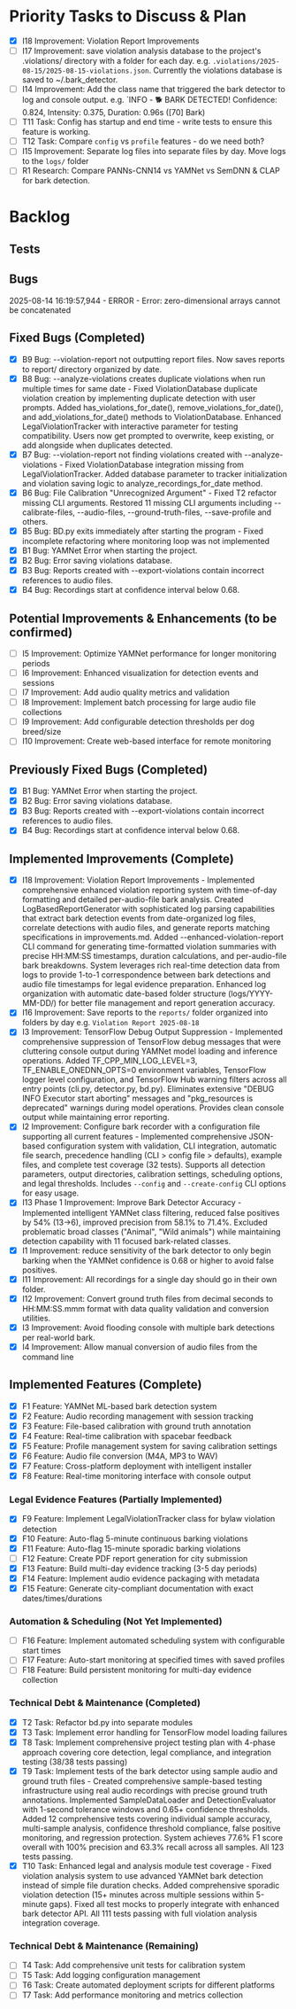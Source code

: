 # Priority Tasks to Discuss & Plan
- [x] I18 Improvement: Violation Report Improvements
- [ ] I17 Improvement: save violation analysis database to the project's .violations/ directory with a folder for each day. e.g. `.violations/2025-08-15/2025-08-15-violations.json`. Currently the violations database is saved to ~/.bark_detector.
- [ ] I14 Improvement: Add the class name that triggered the bark detector to log and console output. e.g. `INFO - 🐕 BARK DETECTED! Confidence: 0.824, Intensity: 0.375, Duration: 0.96s ([70] Bark)
- [ ] T11 Task: Config has startup and end time - write tests to ensure this feature is working.
- [ ] T12 Task: Compare `config` vs `profile` features - do we need both?
- [ ] I15 Improvement: Separate log files into separate files by day. Move logs to the `logs/` folder
- [ ] R1 Research: Compare PANNs-CNN14 vs YAMNet vs SemDNN & CLAP for bark detection.

# Backlog

## Tests

## Bugs
2025-08-14 16:19:57,944 - ERROR - Error: zero-dimensional arrays cannot be concatenated

## Fixed Bugs (Completed)
- [x] B9 Bug: --violation-report not outputting report files. Now saves reports to report/ directory organized by date.
- [x] B8 Bug: --analyze-violations creates duplicate violations when run multiple times for same date - Fixed ViolationDatabase duplicate violation creation by implementing duplicate detection with user prompts. Added has_violations_for_date(), remove_violations_for_date(), and add_violations_for_date() methods to ViolationDatabase. Enhanced LegalViolationTracker with interactive parameter for testing compatibility. Users now get prompted to overwrite, keep existing, or add alongside when duplicates detected.
- [x] B7 Bug: --violation-report not finding violations created with --analyze-violations - Fixed ViolationDatabase integration missing from LegalViolationTracker. Added database parameter to tracker initialization and violation saving logic to analyze_recordings_for_date method.
- [x] B6 Bug: File Calibration "Unrecognized Argument" - Fixed T2 refactor missing CLI arguments. Restored 11 missing CLI arguments including --calibrate-files, --audio-files, --ground-truth-files, --save-profile and others.
- [x] B5 Bug: BD.py exits immediately after starting the program - Fixed incomplete refactoring where monitoring loop was not implemented
- [x] B1 Bug: YAMNet Error when starting the project.
- [x] B2 Bug: Error saving violations database.
- [x] B3 Bug: Reports created with --export-violations contain incorrect references to audio files.
- [x] B4 Bug: Recordings start at confidence interval below 0.68.

## Potential Improvements & Enhancements (to be confirmed)
- [ ] I5 Improvement: Optimize YAMNet performance for longer monitoring periods
- [ ] I6 Improvement: Enhanced visualization for detection events and sessions
- [ ] I7 Improvement: Add audio quality metrics and validation
- [ ] I8 Improvement: Implement batch processing for large audio file collections
- [ ] I9 Improvement: Add configurable detection thresholds per dog breed/size
- [ ] I10 Improvement: Create web-based interface for remote monitoring

## Previously Fixed Bugs (Completed)
- [x] B1 Bug: YAMNet Error when starting the project.
- [x] B2 Bug: Error saving violations database.
- [x] B3 Bug: Reports created with --export-violations contain incorrect references to audio files.
- [x] B4 Bug: Recordings start at confidence interval below 0.68.

## Implemented Improvements (Complete)
- [x] I18 Improvement: Violation Report Improvements - Implemented comprehensive enhanced violation reporting system with time-of-day formatting and detailed per-audio-file bark analysis. Created LogBasedReportGenerator with sophisticated log parsing capabilities that extract bark detection events from date-organized log files, correlate detections with audio files, and generate reports matching specifications in improvements.md. Added --enhanced-violation-report CLI command for generating time-formatted violation summaries with precise HH:MM:SS timestamps, duration calculations, and per-audio-file bark breakdowns. System leverages rich real-time detection data from logs to provide 1-to-1 correspondence between bark detections and audio file timestamps for legal evidence preparation. Enhanced log organization with automatic date-based folder structure (logs/YYYY-MM-DD/) for better file management and report generation accuracy.
- [x] I16 Improvement: Save reports to the `reports/` folder organized into folders by day e.g. `Violation Report 2025-08-18`
- [x] I3 Improvement: TensorFlow Debug Output Suppression - Implemented comprehensive suppression of TensorFlow debug messages that were cluttering console output during YAMNet model loading and inference operations. Added TF_CPP_MIN_LOG_LEVEL=3, TF_ENABLE_ONEDNN_OPTS=0 environment variables, TensorFlow logger level configuration, and TensorFlow Hub warning filters across all entry points (cli.py, detector.py, bd.py). Eliminates extensive "DEBUG INFO Executor start aborting" messages and "pkg_resources is deprecated" warnings during model operations. Provides clean console output while maintaining error reporting.
- [x] I2 Improvement: Configure bark recorder with a configuration file supporting all current features - Implemented comprehensive JSON-based configuration system with validation, CLI integration, automatic file search, precedence handling (CLI > config file > defaults), example files, and complete test coverage (32 tests). Supports all detection parameters, output directories, calibration settings, scheduling options, and legal thresholds. Includes `--config` and `--create-config` CLI options for easy usage.
- [x] I13 Phase 1 Improvement: Improve Bark Detector Accuracy - Implemented intelligent YAMNet class filtering, reduced false positives by 54% (13→6), improved precision from 58.1% to 71.4%. Excluded problematic broad classes ("Animal", "Wild animals") while maintaining detection capability with 11 focused bark-related classes.
- [x] I1 Improvement: reduce sensitivity of the bark detector to only begin barking when the YAMNet confidence is 0.68 or higher to avoid false positives.
- [x] I11 Improvement: All recordings for a single day should go in their own folder.
- [x] I12 Improvement: Convert ground truth files from decimal seconds to HH:MM:SS.mmm format with data quality validation and conversion utilities.
- [x] I3 Improvement: Avoid flooding console with multiple bark detections per real-world bark.
- [x] I4 Improvement: Allow manual conversion of audio files from the command line

## Implemented Features (Complete)
- [x] F1 Feature: YAMNet ML-based bark detection system
- [x] F2 Feature: Audio recording management with session tracking
- [x] F3 Feature: File-based calibration with ground truth annotation
- [x] F4 Feature: Real-time calibration with spacebar feedback
- [x] F5 Feature: Profile management system for saving calibration settings
- [x] F6 Feature: Audio file conversion (M4A, MP3 to WAV)
- [x] F7 Feature: Cross-platform deployment with intelligent installer
- [x] F8 Feature: Real-time monitoring interface with console output

### Legal Evidence Features (Partially Implemented)
- [x] F9 Feature: Implement LegalViolationTracker class for bylaw violation detection
- [x] F10 Feature: Auto-flag 5-minute continuous barking violations
- [x] F11 Feature: Auto-flag 15-minute sporadic barking violations
- [ ] F12 Feature: Create PDF report generation for city submission
- [x] F13 Feature: Build multi-day evidence tracking (3-5 day periods) 
- [x] F14 Feature: Implement audio evidence packaging with metadata
- [x] F15 Feature: Generate city-compliant documentation with exact dates/times/durations

### Automation & Scheduling (Not Yet Implemented)
- [ ] F16 Feature: Implement automated scheduling system with configurable start times
- [ ] F17 Feature: Auto-start monitoring at specified times with saved profiles
- [ ] F18 Feature: Build persistent monitoring for multi-day evidence collection

### Technical Debt & Maintenance (Completed)
- [x] T2 Task: Refactor bd.py into separate modules
- [x] T3 Task: Implement error handling for TensorFlow model loading failures
- [x] T8 Task: Implement comprehensive project testing plan with 4-phase approach covering core detection, legal compliance, and integration testing (38/38 tests passing)
- [x] T9 Task: Implement tests of the bark detector using sample audio and ground truth files - Created comprehensive sample-based testing infrastructure using real audio recordings with precise ground truth annotations. Implemented SampleDataLoader and DetectionEvaluator with 1-second tolerance windows and 0.65+ confidence thresholds. Added 12 comprehensive tests covering individual sample accuracy, multi-sample analysis, confidence threshold compliance, false positive monitoring, and regression protection. System achieves 77.6% F1 score overall with 100% precision and 63.3% recall across all samples. All 123 tests passing.
- [x] T10 Task: Enhanced legal and analysis module test coverage - Fixed violation analysis system to use advanced YAMNet bark detection instead of simple file duration checks. Added comprehensive sporadic violation detection (15+ minutes across multiple sessions within 5-minute gaps). Fixed all test mocks to properly integrate with enhanced bark detector API. All 111 tests passing with full violation analysis integration coverage.

### Technical Debt & Maintenance (Remaining)
- [ ] T4 Task: Add comprehensive unit tests for calibration system
- [ ] T5 Task: Add logging configuration management
- [ ] T6 Task: Create automated deployment scripts for different platforms
- [ ] T7 Task: Add performance monitoring and metrics collection